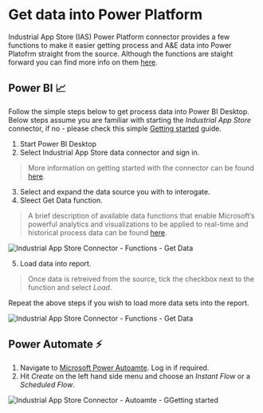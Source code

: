 # Get data into Power Platform

Industrial App Store (IAS) Power Platform connector provides a few functions to make it easier getting process and A&E data into Power Platofrm straight from the source. Although the functions are staight forward you can find more info on them [here](https://github.com/intelligentplant/IAS-Power-BI-connector#supported-actions-functions "IAS Power Platform functions").

## Power BI :chart_with_upwards_trend:

Follow the simple steps below to get process data into Power BI Desktop. Below steps assume you are familiar with starting the *Industrial App Store* connector, if no - please check this simple [Getting started](https://github.com/intelligentplant/IAS-Power-BI-connector#getting-started "IAS connector - getting started") guide.

1. Start Power BI Desktop
2. Select Industrial App Store data connector and sign in.
 
> More information on getting started with the connector can be found [here](https://github.com/intelligentplant/IAS-Power-BI-connector#getting-started "IAS connector - getting started").

3. Select and expand the data source you with to interogate.
4. Sleect Get Data function.

> A brief description of available data functions that enable Microsoft’s powerful analytics and visualizations to be applied to real-time and historical process data can be found [here](https://github.com/intelligentplant/IAS-Power-BI-connector#supported-actions-functions "IAS Power Platform functions").

![Industrial App Store Connector - Functions - Get Data](https://intelligentplant.com/datasheets/powerplatform/resources/ias-pp-functions-getData.gif)

5. Load data into report.

> Once data is retreived from the source, tick the checkbox next to the function and select *Load*.

Repeat the above steps if you wish to load more data sets into the report.

![Industrial App Store Connector - Functions - Get Data](https://intelligentplant.com/datasheets/powerplatform/resources/ias-pp-load-data-in.jpg)

## Power Automate :zap:

1. Navigate to [Microsoft Power Autoamte](https://flow.microsoft.com/). Log in if required.
2. Hit *Create* on the left hand side menu and choose an *Instant Flow* or a *Scheduled Flow*.

![Industrial App Store Connector - Autoamte - GGetting started](https://intelligentplant.com/datasheets/powerplatform/resources/ias-pp-automate-getting-started.gif)